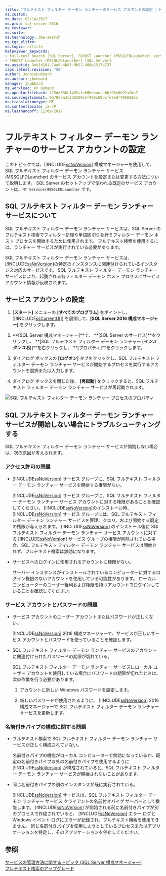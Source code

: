```yaml
---
title: "フルテキスト フィルター デーモン ランチャーのサービス アカウントの設定 | Microsoft Docs"
ms.custom: 
ms.date: 03/14/2017
ms.prod: sql-server-2016
ms.reviewer: 
ms.suite: 
ms.technology: dbe-search
ms.tgt_pltfrm: 
ms.topic: article
helpviewer_keywords:
- full-text search [SQL Server], FDHOST Launcher (MSSQLFDLauncher) service account
- FDHOST Launcher (MSSQLFDLauncher) [SQL Server]
ms.assetid: 3ab1d101-7ae0-488f-9b57-468e2517b737
caps.latest.revision: "50"
author: JennieHubbard
ms.author: jhubbard
manager: jhubbard
ms.workload: On Demand
ms.openlocfilehash: f25dd338c1492afe66bdb4ecb0bf98e0b92a2da7
ms.sourcegitcommit: 9678eba3c2d3100cef408c69bcfe76df49803d63
ms.translationtype: MT
ms.contentlocale: ja-JP
ms.lasthandoff: 11/09/2017
---
```

# <a name="set-the-service-account-for-the-full-text-filter-daemon-launcher"></a>フルテキスト フィルター デーモン ランチャーのサービス アカウントの設定
 このトピックでは、[!INCLUDE[ssNoVersion](../../includes/ssnoversion-md.md)] 構成マネージャーを使用して、SQL フルテキスト フィルター デーモン ランチャー サービス (MSSQLFDLauncher) のサービス アカウントを設定または変更する方法について説明します。 SQL Server のセットアップで使われる既定のサービス アカウントは、`NT Service\MSSQLFDLauncher` です。
  
  
## <a name="about-the-sql-full-text-filter-daemon-launcher-service"></a>SQL フルテキスト フィルター デーモン ランチャー サービスについて
SQL フルテキスト フィルター デーモン ランチャー サービスは、SQL Server のフルテキスト検索でフィルター処理や単語区切りを行うフィルター デーモン ホスト プロセスを開始するために使用されます。 フルテキスト検索を使用するには、ランチャー サービスが実行されている必要があります。  
  
SQL フルテキスト フィルター デーモン ランチャー サービスは、 [!INCLUDE[ssNoVersion](../../includes/ssnoversion-md.md)]の特定のインスタンスに関連付けられているインスタンス対応のサービスです。 SQL フルテキスト フィルター デーモン ランチャー サービスにより、起動される各フィルター デーモン ホスト プロセスにサービス アカウント情報が反映されます。  

##  <a name="setting"></a> サービス アカウントの設定  
  
1.  **[スタート]** メニューの **[すべてのプログラム]** をポイントし、[[!INCLUDE[ssCurrentUI](../../includes/sscurrentui-md.md)]] を展開して、**[SQL Server 2016 構成マネージャー]** をクリックします。  
  
2.  **[SQL Server 構成マネージャー]**で、 **[SQL Server のサービス]**をクリックし、 **[SQL フルテキスト フィルター デーモン ランチャー (***インスタンス名***)]**を右クリックし、 **[プロパティ]**をクリックします。  
  
3.  ダイアログ ボックスの **[ログオン]** タブをクリックし、SQL フルテキスト フィルター デーモン ランチャー サービスが開始するプロセスを実行するアカウントを選択または入力します。  
  
4.  ダイアログ ボックスを閉じた後、 **[再起動]** をクリックすると、SQL フルテキスト フィルター デーモン ランチャー サービスが再起動されます。  
  
![SQL フルテキスト フィルター デーモン ランチャー プロセスのプロパティ](../../relational-databases/search/media/sql-full-text-filter-daemon-launch-process-properties.png)
  
##  <a name="error"></a> SQL フルテキスト フィルター デーモン ランチャー サービスが開始しない場合にトラブルシューティングする  
 SQL フルテキスト フィルター デーモン ランチャー サービスが開始しない場合は、次の原因が考えられます。  
  
### <a name="permissions-issues"></a>アクセス許可の問題
-   [!INCLUDE[ssNoVersion](../../includes/ssnoversion-md.md)] サービス グループに、SQL フルテキスト フィルター デーモン ランチャー サービスを開始する権限がない。  

     [!INCLUDE[ssNoVersion](../../includes/ssnoversion-md.md)] サービス グループに、SQL フルテキスト フィルター デーモン ランチャー サービス アカウントに対する権限があることを確認してください。 [!INCLUDE[ssNoVersion](../../includes/ssnoversion-md.md)]のインストール時、 [!INCLUDE[ssNoVersion](../../includes/ssnoversion-md.md)] サービス グループには、SQL フルテキスト フィルター デーモン ランチャー サービスを管理、クエリ、および開始する既定の権限が与えられます。 [!INCLUDE[ssNoVersion](../../includes/ssnoversion-md.md)] のインストール後に SQL フルテキスト フィルター デーモン ランチャー サービス アカウントに対する [!INCLUDE[ssNoVersion](../../includes/ssnoversion-md.md)] サービス グループの権限が削除されている場合、SQL フルテキスト フィルター デーモン ランチャー サービスは開始されず、フルテキスト検索は無効になります。     

-   サービスへのログインに使用されるアカウントに権限がない。  
  
     サーバー インスタンスがインストールされているコンピューターに対するログイン権限のないアカウントを使用している可能性があります。 ローカル コンピューターのユーザー権利および権限を持つアカウントでログインしていることを確認してください。  

### <a name="service-account-and-password-issues"></a>サービス アカウントとパスワードの問題
-   サービス アカウントのユーザー アカウントまたはパスワードが正しくない。  
  
     [!INCLUDE[ssNoVersion](../../includes/ssnoversion-md.md)] 2016 構成マネージャーで、サービスが正しいサービス アカウントとパスワードを使っていることを確認します。  
  
-   SQL フルテキスト フィルター デーモン ランチャー サービスのアカウントに関連付けられたパスワードの期限が切れている。  
  
     SQL フルテキスト フィルター デーモン ランチャー サービスにローカル ユーザー アカウントを使用している場合にパスワードの期限が切れたときは、次の作業を行う必要があります。  
  
    1.  アカウントに新しい Windows パスワードを設定します。  
  
    2.  新しいパスワードが使用されるように、 [!INCLUDE[ssNoVersion](../../includes/ssnoversion-md.md)] 2016 構成マネージャーで SQL フルテキスト フィルター デーモン ランチャー サービスを更新します。  
  
### <a name="named-pipes-configuration-issues"></a>名前付きパイプの構成に関する問題
-   フルテキスト検索で SQL フルテキスト フィルター デーモン ランチャー サービスが正しく構成されていない。  
  
     名前付きパイプの機能がローカル コンピューターで無効になっているか、既定の名前付きパイプ以外の名前付きパイプを使用するように [!INCLUDE[ssNoVersion](../../includes/ssnoversion-md.md)] が構成されていると、SQL フルテキスト フィルター デーモン ランチャー サービスが開始されないことがあります。  
  
-   同じ名前付きパイプの別のインスタンスが既に実行されている。  
  
     [!INCLUDE[ssNoVersion](../../includes/ssnoversion-md.md)] サービスは、SQL フルテキスト フィルター デーモン ランチャー サービス クライアントの名前付きパイプ サーバーとして機能します。 [!INCLUDE[ssNoVersion](../../includes/ssnoversion-md.md)] が開始される前に名前付きパイプが別のプロセスで作成されていると、 [!INCLUDE[ssNoVersion](../../includes/ssnoversion-md.md)] エラー ログと Windows イベント ログにエラーが記録され、フルテキスト検索を使用できません。  同じ名前付きパイプを使用しようとしているプロセスまたはアプリケーションを特定し、そのアプリケーションを停止してください。  
  
## <a name="see-also"></a>参照  
 [サービスの管理方法に関するトピック &#40;SQL Server 構成マネージャー&#41;](http://msdn.microsoft.com/library/78dee169-df0c-4c95-9af7-bf033bc9fdc6)   
 [フルテキスト検索のアップグレード](../../relational-databases/search/upgrade-full-text-search.md)  
  
  
